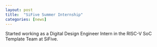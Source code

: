 ```yaml
---
layout: post
title:  "SiFive Summer Internship"
categories: [news]
---
```

Started working as a Digital Design Engineer Intern in the RISC-V SoC Template Team at SiFive.

